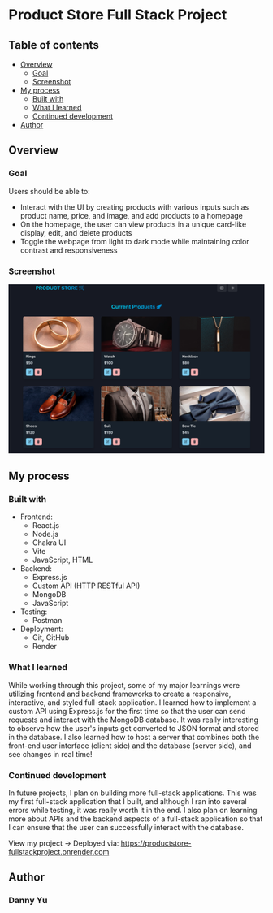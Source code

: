 # Product Store Full Stack Project

## Table of contents

- [Overview](#overview)
  - [Goal](#goal)
  - [Screenshot](#screenshot)
- [My process](#my-process)
  - [Built with](#built-with)
  - [What I learned](#what-i-learned)
  - [Continued development](#continued-development)
- [Author](#author)

## Overview

### Goal

Users should be able to:

- Interact with the UI by creating products with various inputs such as product name, price, and image, and add products to a homepage
- On the homepage, the user can view products in a unique card-like display, edit, and delete products
- Toggle the webpage from light to dark mode while maintaining color contrast and responsiveness

### Screenshot

![Desktop Version](./productStore.png)

## My process

### Built with
- Frontend:
  - React.js
  - Node.js
  - Chakra UI
  - Vite
  - JavaScript, HTML
- Backend:
  - Express.js
  - Custom API (HTTP RESTful API)
  - MongoDB
  - JavaScript
- Testing:
  - Postman 
- Deployment:
  - Git, GitHub
  - Render 

### What I learned

While working through this project, some of my major learnings were utilizing frontend and backend frameworks to create a responsive, interactive, and styled full-stack application. I learned how to implement a custom API using Express.js for the first time so that the user can send requests and interact with the MongoDB database. It was really interesting to observe how the user's inputs get converted to JSON format and stored in the database. I also learned how to host a server that combines both the front-end user interface (client side) and the database (server side), and see changes in real time!


### Continued development

In future projects, I plan on building more full-stack applications. This was my first full-stack application that I built, and although I ran into several errors while testing, it was really worth it in the end. I also plan on learning more about APIs and the backend aspects of a full-stack application so that I can ensure that the user can successfully interact with the database.

View my project -> Deployed via: https://productstore-fullstackproject.onrender.com

## Author

### Danny Yu
